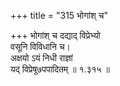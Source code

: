 +++
title = "315 भोगांश् च"

+++
भोगांश् च दद्याद् विप्रेभ्यो  
वसूनि विविधानि च।  
अक्षयो ऽयं निधी राज्ञां  
यद् विप्रेषू७पपादितम्  ॥ १.३१५ ॥